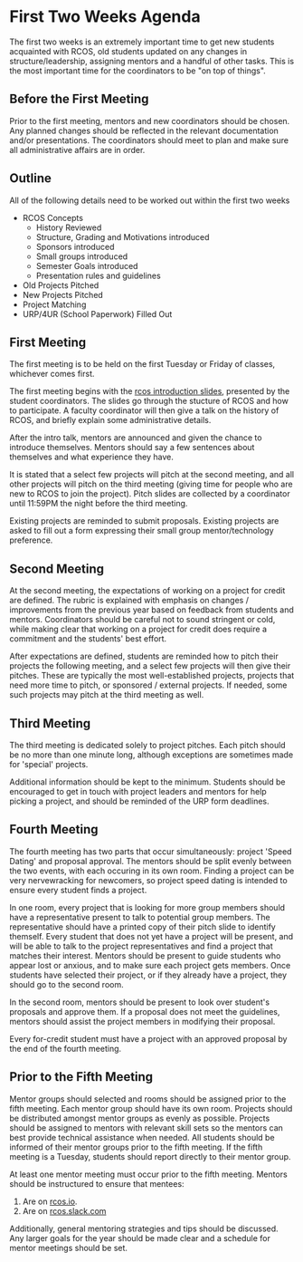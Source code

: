 # First Two Weeks Agenda

The first two weeks is an extremely important time to get new students acquainted with RCOS, old students updated on any changes in structure/leadership, assigning mentors and a handful of other tasks. This is the most important time for the coordinators to be "on top of things".

## Before the First Meeting
Prior to the first meeting, mentors and new coordinators should be chosen. Any planned changes should be reflected in the relevant documentation and/or presentations. The coordinators should meet to plan and make sure all administrative affairs are in order.

## Outline
All of the following details need to be worked out within the first two weeks
* RCOS Concepts
  - History Reviewed
  - Structure, Grading and Motivations introduced
  - Sponsors introduced
  - Small groups introduced
  - Semester Goals introduced
  - Presentation rules and guidelines
* Old Projects Pitched
* New Projects Pitched
* Project Matching
* URP/4UR (School Paperwork) Filled Out

## First Meeting

The first meeting is to be held on the first Tuesday or Friday of classes, whichever comes first.

The first meeting begins with the [rcos introduction slides](https://rcos.github.io/intro), presented by the student coordinators. The slides go through the stucture of RCOS and how to participate. A faculty coordinator will then give a talk on the history of RCOS, and briefly explain some administrative details.

After the intro talk, mentors are announced and given the chance to introduce themselves. Mentors should say a few sentences about themselves and what experience they have.

It is stated that a select few projects will pitch at the second meeting, and all other projects will pitch on the third meeting (giving time for people who are new to RCOS to join the project). Pitch slides are collected by a coordinator until 11:59PM the night before the third meeting.

Existing projects are reminded to submit proposals. Existing projects are asked to fill out a form expressing their small group mentor/technology preference.

## Second Meeting

At the second meeting, the expectations of working on a project for credit are defined. The rubric is explained with emphasis on changes / improvements from the previous year based on feedback from students and mentors. Coordinators should be careful not to sound stringent or cold, while making clear that working on a project for credit does require a commitment and the students' best effort.

After expectations are defined, students are reminded how to pitch their projects the following meeting, and a select few projects will then give their pitches. These are typically the most well-established projects, projects that need more time to pitch, or sponsored / external projects. If needed, some such projects may pitch at the third meeting as well.

## Third Meeting

The third meeting is dedicated solely to project pitches. Each pitch should be no more than one minute long, although exceptions are sometimes made for 'special' projects.

Additional information should be kept to the minimum. Students should be encouraged to get in touch with project leaders and mentors for help picking a project, and should be reminded of the URP form deadlines.

## Fourth Meeting

The fourth meeting has two parts that occur simultaneously: project 'Speed Dating' and proposal approval. The mentors should be split evenly between the two events, with each occuring in its own room. Finding a project can be very nervewracking for newcomers, so project speed dating is intended to ensure every student finds a project.

In one room, every project that is looking for more group members should have a representative present to talk to potential group members. The representative should have a printed copy of their pitch slide to identify themself. Every student that does not yet have a project will be present, and will be able to talk to the project representatives and find a project that matches their interest. Mentors should be present to guide students who appear lost or anxious, and to make sure each project gets members. Once students have selected their project, or if they already have a project, they should go to the second room.

In the second room, mentors should be present to look over student's proposals and approve them. If a proposal does not meet the guidelines, mentors should assist the project members in modifying their proposal.

Every for-credit student must have a project with an approved proposal by the end of the fourth meeting.

## Prior to the Fifth Meeting

Mentor groups should selected and rooms should be assigned prior to the fifth meeting. Each mentor group should have its own room. Projects should be distributed amongst mentor groups as evenly as possible. Projects should be assigned to mentors with relevant skill sets so the mentors can best provide technical assistance when needed. All students should be informed of their mentor groups prior to the fifth meeting. If the fifth meeting is a Tuesday, students should report directly to their mentor group.

At least one mentor meeting must occur prior to the fifth meeting. Mentors should be instructured to ensure that mentees:
1. Are on [rcos.io](https://rcos.io).
2. Are on [rcos.slack.com](https://rcos.slack.com)

Additionally, general mentoring strategies and tips should be discussed. Any larger goals for the year should be made clear and a schedule for mentor meetings should be set.
